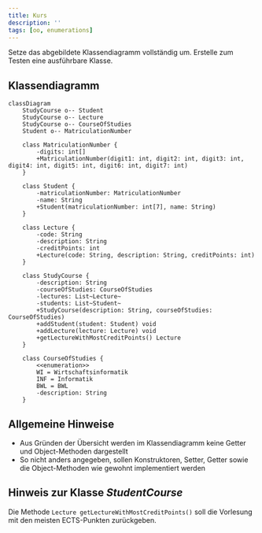```yaml
---
title: Kurs
description: ''
tags: [oo, enumerations]
---
```


Setze das abgebildete Klassendiagramm vollständig um. Erstelle zum Testen eine
ausführbare Klasse.

## Klassendiagramm

```mermaid
classDiagram
    StudyCourse o-- Student
    StudyCourse o-- Lecture
    StudyCourse o-- CourseOfStudies
    Student o-- MatriculationNumber

    class MatriculationNumber {
        -digits: int[]
        +MatriculationNumber(digit1: int, digit2: int, digit3: int, digit4: int, digit5: int, digit6: int, digit7: int)
    }

    class Student {
        -matriculationNumber: MatriculationNumber
        -name: String
        +Student(matriculationNumber: int[7], name: String)
    }

    class Lecture {
        -code: String
        -description: String
        -creditPoints: int
        +Lecture(code: String, description: String, creditPoints: int)
    }

    class StudyCourse {
        -description: String
        -courseOfStudies: CourseOfStudies
        -lectures: List~Lecture~
        -students: List~Student~
        +StudyCourse(description: String, courseOfStudies: CourseOfStudies)
        +addStudent(student: Student) void
        +addLecture(lecture: Lecture) void
        +getLectureWithMostCreditPoints() Lecture
    }

    class CourseOfStudies {
        <<enumeration>>
        WI = Wirtschaftsinformatik
        INF = Informatik
        BWL = BWL
        -description: String
    }
```

## Allgemeine Hinweise

- Aus Gründen der Übersicht werden im Klassendiagramm keine Getter und
  Object-Methoden dargestellt
- So nicht anders angegeben, sollen Konstruktoren, Setter, Getter sowie die
  Object-Methoden wie gewohnt implementiert werden

## Hinweis zur Klasse _StudentCourse_

Die Methode `Lecture getLectureWithMostCreditPoints()` soll die Vorlesung mit
den meisten ECTS-Punkten zurückgeben.
